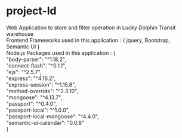 # project-ld
Web Application to store and filter operation in Lucky Dolphin Transit warehouse <br />
Frontend Frameworks used in this application : { jquery, Bootstrap, Semantic UI }<br />
Node.js Packages used in this application : {<br />
    "body-parser": "^1.18.2",<br />
    "connect-flash": "^0.1.1",<br />
    "ejs": "^2.5.7",<br />
    "express": "^4.16.2",<br />
    "express-session": "^1.15.6",<br />
    "method-override": "^2.3.10",<br />
    "mongoose": "^4.13.7",<br />
    "passport": "^0.4.0",<br />
    "passport-local": "^1.0.0",<br />
    "passport-local-mongoose": "^4.4.0",<br />
    "semantic-ui-calendar": "0.0.8"<br />
  }<br />
  
